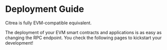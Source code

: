 # Deployment Guide

Citrea is fully EVM-compatible equivalent. 

The deployment of your EVM smart contracts and applications is as easy as changing the RPC endpoint. You check the following pages to kickstart your development!
